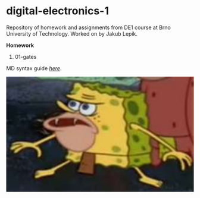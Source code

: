 # digital-electronics-1

Repository of homework and assignments from DE1 course at Brno University of Technology.
Worked on by Jakub Lepik.

**Homework**
<ol>
  <li>01-gates</li>
</ol>

MD syntax guide *[here](https://www.markdownguide.org/basic-syntax/)*.

![image for better looks](/image.png)
